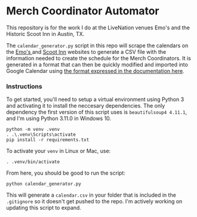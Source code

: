 # Merch Coordinator Automator

This repository is for the work I do at the LiveNation venues Emo's and the Historic Scoot Inn in Austin, TX.

The `calendar_generator.py` script in this repo will scrape the calendars on the [Emo's ](https://www.emosaustin.com/events-calendar) and [Scoot Inn](https://scootinnaustin.com/calendar) websites to generate a CSV file with the information needed to create the schedule for the Merch Coordinators. It is generated in a format that can then be quickly modified and imported into Google Calendar using [the format expressed in the documentation here](https://support.google.com/calendar/answer/37118?hl=en&co=GENIE.Platform%3DDesktop#zippy=%2Ccreate-or-edit-a-csv-file).

### Instructions

To get started, you'll need to setup a virtual environment using Python 3 and activating it to install the neccesary dependencies. The only dependency the first version of this script uses is `beautifulsoup4 4.11.1`, and I'm using Python 3.11.0 in Windows 10.

```
python -m venv .venv
. .\.venv\Scripts\activate
pip install -r requirements.txt
```

To activate your `venv` in Linux or Mac, use:

```
. .venv/bin/activate
```

From here, you should be good to run the script:

```
python calendar_generator.py
```

This will generate a `calendar.csv` in your folder that is included in the `.gitignore` so it doesn't get pushed to the repo. I'm actively working on updating this script to expand.
